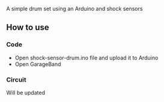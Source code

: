 A simple drum set using an Arduino and shock sensors

## How to use
### Code
- Open shock-sensor-drum.ino file and upload it to Arduino
- Open GarageBand

### Circuit
Will be updated
